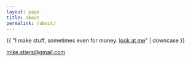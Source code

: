 ```yaml
---
layout: page
title: about
permalink: /about/
---
```

{{ "I make stuff, sometimes even for money. [look at me](https://github.com/mikestiers)" | downcase }}

[mike.stiers@gmail.com](mailto:mike.stiers@gmail.com)